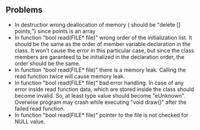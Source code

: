 ## Problems
 *  In destructior wrong deallocation of memory ( should be "delete [] points;") since points is an array
 *  In function "bool read(FILE* file)" wrong order  of the initialization list. It should be the same as the order of member variable declaration in the class.
	It won't cause the error in this particular case, but since the class members are garanteed to be initialized in the declaration order,  the order should be the same.
 *  In function "bool read(FILE* file)"  there is a memory leak. Calling the read function twice will cause memory leak.
 *  In function "bool read(FILE* file)" bad error handling. In case of any error inside read function data, which are stored inside the class should become invalid. So, at least type value should become "eUnknown". Overwise program may crash while executing "void draw()" after the failed read function.
 *  In function  "bool read(FILE* file)"  pointer to the file is not checked for NULL value.
 
 
 